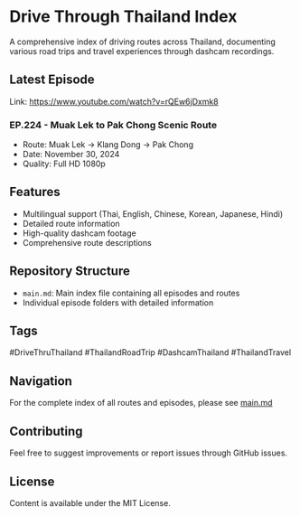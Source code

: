 # Drive Through Thailand Index

A comprehensive index of driving routes across Thailand, documenting various road trips and travel experiences through dashcam recordings.

## Latest Episode

Link: https://www.youtube.com/watch?v=rQEw6jDxmk8
### EP.224 - Muak Lek to Pak Chong Scenic Route
- Route: Muak Lek → Klang Dong → Pak Chong
- Date: November 30, 2024
- Quality: Full HD 1080p

## Features
- Multilingual support (Thai, English, Chinese, Korean, Japanese, Hindi)
- Detailed route information
- High-quality dashcam footage
- Comprehensive route descriptions

## Repository Structure
- `main.md`: Main index file containing all episodes and routes
- Individual episode folders with detailed information

## Tags
#DriveThruThailand #ThailandRoadTrip #DashcamThailand #ThailandTravel

## Navigation
For the complete index of all routes and episodes, please see [main.md](main.md)

## Contributing
Feel free to suggest improvements or report issues through GitHub issues.

## License
Content is available under the MIT License.
